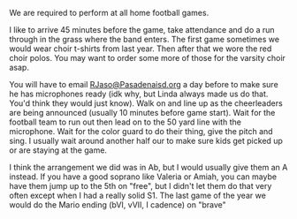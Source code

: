 We are required to perform at all home football games.

I like to arrive 45 minutes before the game, take attendance and do a run through in the grass where the band enters. The first game sometimes we would wear choir t-shirts from last year. Then after that we wore the red choir polos. You may want to order some more of those for the varsity choir asap.

You will have to email RJaso@Pasadenaisd.org a day before to make sure he has microphones ready (idk why, but Linda always made us do that. You'd think they would just know). Walk on and line up as the cheerleaders are being announced (usually 10 minutes before game start). Wait for the football team to run out then lead on to the 50 yard line with the microphone. Wait for the color guard to do their thing, give the pitch and sing. I usually wait around another half our to make sure kids get picked up or are staying at the game. 

I think the arrangement we did was in Ab, but I would usually give them an A instead. If you have a good soprano like Valeria or Amiah, you can maybe have them jump up to the 5th on "free", but I didn't let them do that very often except when I had a really solid S1. The last game of the year we would do the Mario ending (bVI, vVII, I cadence) on "brave"